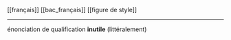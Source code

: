 [[français]] [[bac_français]] [[figure de style]]
___
énonciation de qualification **inutile** (littéralement)